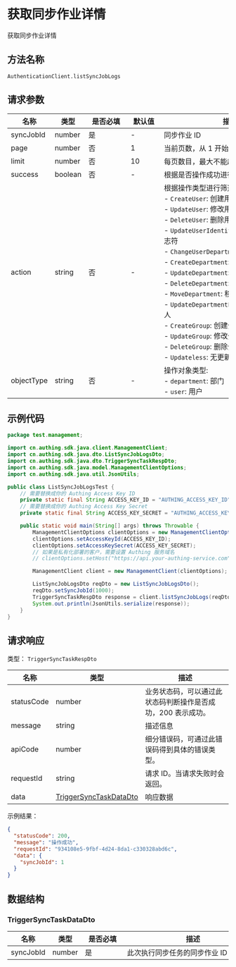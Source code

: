 # 获取同步作业详情

<!--
  警告⚠️：
  不要直接修改该文档，
  https://github.com/Authing/authing-docs-factory
  使用该项目进行生成
-->

<LastUpdated />

获取同步作业详情

## 方法名称

`AuthenticationClient.listSyncJobLogs`

## 请求参数

| 名称 | 类型 | <div style="width:80px">是否必填</div> | <div style="width:60px">默认值</div> | <div style="width:300px">描述</div> | <div style="width:200px">示例值</div> |
| ---- | ---- | ---- | ---- | ---- | ---- |
 | syncJobId | number  | 是 | - | 同步作业 ID  | `1000` |
 | page | number  | 否 | 1 | 当前页数，从 1 开始  | `1` |
 | limit | number  | 否 | 10 | 每页数目，最大不能超过 50，默认为 10  | `10` |
 | success | boolean  | 否 | - | 根据是否操作成功进行筛选  | `true` |
 | action | string  | 否 | - | 根据操作类型进行筛选：<br>- `CreateUser`: 创建用户<br>- `UpdateUser`: 修改用户信息<br>- `DeleteUser`: 删除用户<br>- `UpdateUserIdentifier`: 修改用户唯一标志符<br>- `ChangeUserDepartment`: 修改用户部门<br>- `CreateDepartment`: 创建部门<br>- `UpdateDepartment`: 修改部门信息<br>- `DeleteDepartment`: 删除部门<br>- `MoveDepartment`: 移动部门<br>- `UpdateDepartmentLeader`: 同步部门负责人<br>- `CreateGroup`: 创建分组<br>- `UpdateGroup`: 修改分组<br>- `DeleteGroup`: 删除分组<br>- `Updateless`: 无更新<br>      | `CreateUser` |
 | objectType | string  | 否 | - | 操作对象类型:<br>- `department`: 部门<br>- `user`: 用户<br>      | `DEPARTMENT` |




## 示例代码

```java
package test.management;

import cn.authing.sdk.java.client.ManagementClient;
import cn.authing.sdk.java.dto.ListSyncJobLogsDto;
import cn.authing.sdk.java.dto.TriggerSyncTaskRespDto;
import cn.authing.sdk.java.model.ManagementClientOptions;
import cn.authing.sdk.java.util.JsonUtils;

public class ListSyncJobLogsTest {
    // 需要替换成你的 Authing Access Key ID
    private static final String ACCESS_KEY_ID = "AUTHING_ACCESS_KEY_ID";
    // 需要替换成你的 Authing Access Key Secret
    private static final String ACCESS_KEY_SECRET = "AUTHING_ACCESS_KEY_SECRET";

    public static void main(String[] args) throws Throwable {
        ManagementClientOptions clientOptions = new ManagementClientOptions();
        clientOptions.setAccessKeyId(ACCESS_KEY_ID);
        clientOptions.setAccessKeySecret(ACCESS_KEY_SECRET);
        // 如果是私有化部署的客户，需要设置 Authing 服务域名
        // clientOptions.setHost("https://api.your-authing-service.com");

        ManagementClient client = new ManagementClient(clientOptions);

        ListSyncJobLogsDto reqDto = new ListSyncJobLogsDto();
        reqDto.setSyncJobId(1000);
        TriggerSyncTaskRespDto response = client.listSyncJobLogs(reqDto);
        System.out.println(JsonUtils.serialize(response));
    }
}

```



  
## 请求响应

类型： `TriggerSyncTaskRespDto`

| 名称 | 类型 | 描述 |
| ---- | ---- | ---- |
| statusCode | number | 业务状态码，可以通过此状态码判断操作是否成功，200 表示成功。 |
| message | string | 描述信息 |
| apiCode | number | 细分错误码，可通过此错误码得到具体的错误类型。 |
| requestId | string | 请求 ID。当请求失败时会返回。 |
| data | <a href="#TriggerSyncTaskDataDto">TriggerSyncTaskDataDto</a> | 响应数据 |



示例结果：

```json
{
  "statusCode": 200,
  "message": "操作成功",
  "requestId": "934108e5-9fbf-4d24-8da1-c330328abd6c",
  "data": {
    "syncJobId": 1
  }
}
```

## 数据结构


### <a id="TriggerSyncTaskDataDto"></a> TriggerSyncTaskDataDto

| 名称 | 类型 | <div style="width:80px">是否必填</div> | <div style="width:300px">描述</div> | <div style="width:200px">示例值</div> |
| ---- |  ---- | ---- | ---- | ---- |
| syncJobId | number | 是 | 此次执行同步任务的同步作业 ID   |  `1` |


